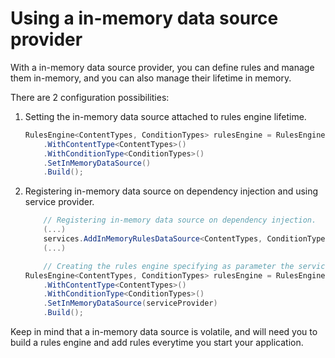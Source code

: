 # Using a in-memory data source provider

With a in-memory data source provider, you can define rules and manage them in-memory, and you can also manage their lifetime in memory.

There are 2 configuration possibilities:

1. Setting the in-memory data source attached to rules engine lifetime.

    ```csharp
    RulesEngine<ContentTypes, ConditionTypes> rulesEngine = RulesEngineBuilder.CreateRulesEngine()
        .WithContentType<ContentTypes>()
        .WithConditionType<ConditionTypes>()
        .SetInMemoryDataSource()
        .Build();
    ```

2. Registering in-memory data source on dependency injection and using service provider.

    ```csharp
        // Registering in-memory data source on dependency injection.
        (...)
        services.AddInMemoryRulesDataSource<ContentTypes, ConditionTypes>(ServiceLifetime.Singleton);
        (...)

        // Creating the rules engine specifying as parameter the service provider.
    RulesEngine<ContentTypes, ConditionTypes> rulesEngine = RulesEngineBuilder.CreateRulesEngine()
        .WithContentType<ContentTypes>()
        .WithConditionType<ConditionTypes>()
        .SetInMemoryDataSource(serviceProvider)
        .Build();
    ```

Keep in mind that a in-memory data source is volatile, and will need you to build a rules engine and add rules everytime you start your application.
